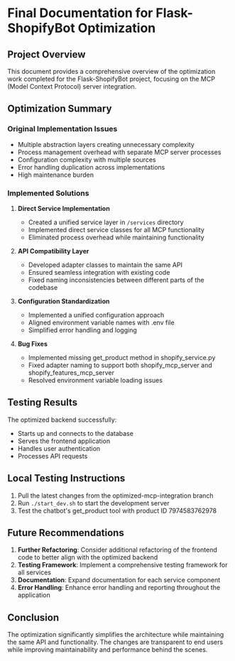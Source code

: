 # Final Documentation for Flask-ShopifyBot Optimization

## Project Overview
This document provides a comprehensive overview of the optimization work completed for the Flask-ShopifyBot project, focusing on the MCP (Model Context Protocol) server integration.

## Optimization Summary

### Original Implementation Issues
- Multiple abstraction layers creating unnecessary complexity
- Process management overhead with separate MCP server processes
- Configuration complexity with multiple sources
- Error handling duplication across implementations
- High maintenance burden

### Implemented Solutions
1. **Direct Service Implementation**
   - Created a unified service layer in `/services` directory
   - Implemented direct service classes for all MCP functionality
   - Eliminated process overhead while maintaining functionality

2. **API Compatibility Layer**
   - Developed adapter classes to maintain the same API
   - Ensured seamless integration with existing code
   - Fixed naming inconsistencies between different parts of the codebase

3. **Configuration Standardization**
   - Implemented a unified configuration approach
   - Aligned environment variable names with .env file
   - Simplified error handling and logging

4. **Bug Fixes**
   - Implemented missing get_product method in shopify_service.py
   - Fixed adapter naming to support both shopify_mcp_server and shopify_features_mcp_server
   - Resolved environment variable loading issues

## Testing Results
The optimized backend successfully:
- Starts up and connects to the database
- Serves the frontend application
- Handles user authentication
- Processes API requests

## Local Testing Instructions
1. Pull the latest changes from the optimized-mcp-integration branch
2. Run `./start_dev.sh` to start the development server
3. Test the chatbot's get_product tool with product ID 7974583762978

## Future Recommendations
1. **Further Refactoring**: Consider additional refactoring of the frontend code to better align with the optimized backend
2. **Testing Framework**: Implement a comprehensive testing framework for all services
3. **Documentation**: Expand documentation for each service component
4. **Error Handling**: Enhance error handling and reporting throughout the application

## Conclusion
The optimization significantly simplifies the architecture while maintaining the same API and functionality. The changes are transparent to end users while improving maintainability and performance behind the scenes.
